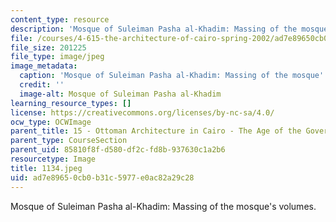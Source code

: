 ```yaml
---
content_type: resource
description: 'Mosque of Suleiman Pasha al-Khadim: Massing of the mosque''s volumes.'
file: /courses/4-615-the-architecture-of-cairo-spring-2002/ad7e89650cb0b31c5977e0ac82a29c28_1134.jpeg
file_size: 201225
file_type: image/jpeg
image_metadata:
  caption: 'Mosque of Suleiman Pasha al-Khadim: Massing of the mosque''s volumes.'
  credit: ''
  image-alt: Mosque of Suleiman Pasha al-Khadim
learning_resource_types: []
license: https://creativecommons.org/licenses/by-nc-sa/4.0/
ocw_type: OCWImage
parent_title: 15 - Ottoman Architecture in Cairo - The Age of the Governors
parent_type: CourseSection
parent_uid: 85810f8f-d580-df2c-fd8b-937630c1a2b6
resourcetype: Image
title: 1134.jpeg
uid: ad7e8965-0cb0-b31c-5977-e0ac82a29c28
---
```

Mosque of Suleiman Pasha al-Khadim: Massing of the mosque's volumes.